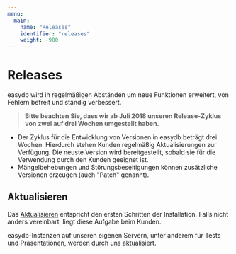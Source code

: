 ```yaml
---
menu:
  main:
    name: "Releases"
    identifier: "releases"
    weight: -980
---
```


# Releases

easydb wird in regelmäßigen Abständen um neue Funktionen erweitert, von Fehlern befreit und ständig verbessert.

> **Bitte beachten Sie, dass wir ab Juli 2018 unseren Release-Zyklus von zwei auf drei Wochen umgestellt haben.**

- Der Zyklus für die Entwicklung von Versionen in easydb beträgt drei Wochen. Hierdurch stehen Kunden regelmäßig Aktualisierungen zur Verfügung. Die neuste Version wird bereitgestellt, sobald sie für die Verwendung durch den Kunden geeignet ist.
- Mängelbehebungen und Störungsbeseitigungen können zusätzliche Versionen erzeugen (auch "Patch" genannt).

## Aktualisieren

Das [Aktualisieren](/en/sysadmin/operations/#update) entspricht den ersten Schritten der Installation. Falls nicht anders vereinbart, liegt diese Aufgabe beim Kunden.

easydb-Instanzen auf unseren eigenen Servern, unter anderem für Tests und Präsentationen, werden durch uns aktualisiert.



